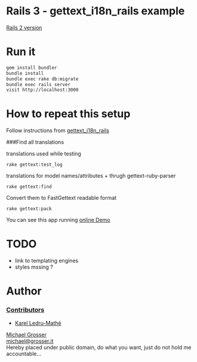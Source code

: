 Rails 3 - gettext_i18n_rails example
====================================

[Rails 2 version](https://github.com/grosser/gettext_i18n_rails_example/tree/rails2)

Run it
======

```Bash
gem install bundler
bundle install
bundle exec rake db:migrate
bundle exec rails server
visit http://localhost:3000
```

How to repeat this setup
========================

Follow instructions from [gettext_i18n_rails](http://github.com/grosser/gettext_i18n_rails)

###Find all translations

translations used while testing

    rake gettext:test_log

translations for model names/attributes + thrugh gettext-ruby-parser

    rake gettext:find

Convert them to FastGettext readable format

    rake gettext:pack

You can see this app running [online Demo](https://gettext-i18n-rails-example.herokuapp.com/)

TODO
====
 - link to templating engines
 - styles mssing ?

Author
======

### [Contributors](http://github.com/grosser/gettext_i18n_rails_example/contributors)
 - [Karel Ledru-Mathé](https://github.com/karellm)

[Michael Grosser](http://grosser.it)<br/>
michael@grosser.it<br/>
Hereby placed under public domain, do what you want, just do not hold me accountable...
